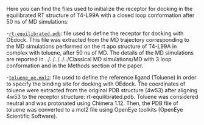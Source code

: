 Here you can find the files used to initialize the receptor for docking in the equilibrated RT structure of T4-L99A with a closed loop conformation after 50 ns of MD simulations:

-[`rt-equilibrated.pdb`](rt-equilibrated.pdb): file used to define the receptor for docking with OEdock. This file was extracted from the MD trajectory corresponding to the MD simulations performed on the rt apo structure of T4-L99A in complex with toluene, after 50 ns of MD. The details of the MD simulations are reported in ../../../../../Classical MD simulations/MD with 3 loop conformation and in the Methods section of the paper.

 
-[`toluene_oe.mol2`](toluene_oe.mol2): file used to define the reference ligand (Toluene) in order to specify the binding site for docking with OEdock. The coordinates of toluene were extracted from the original PDB structure (4w53) after aligning 4w53 to the receptor structure: rt-equilibrated.pdb. Toluene was considered neutral and was protonated using Chimera 1.12. Then, the PDB file of toluene was converted to a mol2 file using OpenEye toolkits (OpenEye Scientific Software).

